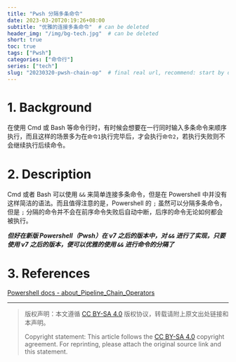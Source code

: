 ```yaml
---
title: "Pwsh 分隔多条命令"
date: 2023-03-20T20:19:26+08:00
subtitle: "优雅的连接多条命令"  # can be deleted
header_img: "/img/bg-tech.jpg"  # can be deleted
short: true
toc: true
tags: ["Pwsh"]
categories: ["命令行"]
series: ["tech"]
slug: "20230320-pwsh-chain-op"  # final real url, recommend: start by date, follow lower case words with hyphen splitter. E.g., `20230316-text-title`
---
```


# 1. Background

在使用 Cmd 或 Bash 等命令行时，有时候会想要在一行同时输入多条命令来顺序执行，而且这样的场景多为在`命令1`执行完毕后，才会执行`命令2`，若执行失败则不会继续执行后续命令。

# 2. Description

Cmd 或者 Bash 可以使用 `&&` 来简单连接多条命令，但是在 Powershell 中并没有这样简洁的语法。而且值得注意的是，Powershell 的 `;` 虽然可以分隔多条命令，但是 `;` 分隔的命令并不会在前序命令失败后自动中断，后序的命令无论如何都会被执行。

***但好在新版 Powershell（Pwsh）在 v7 之后的版本中，对 `&&` 进行了实现，只要使用 v7 之后的版本，便可以优雅的使用 `&&` 进行命令的分隔了***

# 3. References

[Powershell docs - about_Pipeline_Chain_Operators](https://learn.microsoft.com/en-us/powershell/module/microsoft.powershell.core/about/about_pipeline_chain_operators)

---

> 版权声明：本文遵循 [CC BY-SA 4.0](https://creativecommons.org/licenses/by-sa/4.0/deed.zh) 版权协议，转载请附上原文出处链接和本声明。
>
> Copyright statement: This article follows the [CC BY-SA 4.0](https://creativecommons.org/licenses/by-sa/4.0/deed.en) copyright agreement. For reprinting, please attach the original source link and this statement.
